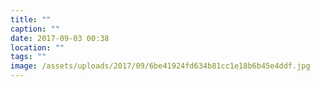 ```yaml
---
title: ""
caption: ""
date: 2017-09-03 00:38
location: ""
tags: ""
image: /assets/uploads/2017/09/6be41924fd634b81cc1e18b6b45e4ddf.jpg
---
```

